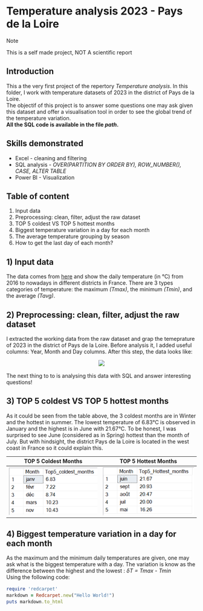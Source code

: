 # Temperature analysis 2023 - Pays de la Loire 
> [!NOTE]
> This is a self made project, NOT A scientific report

## Introduction 
This a the very first project of the repertory _Temperature analysis_. In this folder, I work with temperature datasets of 2023 in the district of Pays de la Loire. <br> The objectif of this project is to answer some questions one may ask given this dataset and offer a visualisation tool in order to see the global trend of the temperature variation. <br>
**All the SQL code is available in the file _path_.**

## Skills demonstrated
- Excel - cleaning and filtering 
- SQL analysis - _OVER(PARTITION BY   ORDER BY), ROW_NUMBER(), CASE, ALTER TABLE_
- Power BI - Visualization 

## Table of content 
1) Input data
2) Preprocessing: clean, filter, adjust the raw dataset
3) TOP 5 coldest VS TOP 5 hottest months 
4) Biggest temperature variation in a day for each month
5) The average temperature grouping by season
6) How to get the last day of each month?

## 1) Input data
The data comes from [here](https://odre.opendatasoft.com/explore/dataset/temperature-quotidienne-regionale/information/?disjunctive.region) and show the daily temperature (in °C) from 2016 to nowadays in different districts in France. There are 3 types categories of temperature: the maximum _(Tmax)_, the minimum _(Tmin)_, and the average _(Tavg)_. <br>

## 2) Preprocessing: clean, filter, adjust the raw dataset
I extracted the working data from the raw dataset and grap the temeprature of 2023 in the district of Pays de la Loire. Before analysis it, I added useful columns: Year, Month and Day columns. After this step, the data looks like:
<p align="center">
  <img src="pizza_image.jpg" width="300"/>
</p>
The next thing to to is analysing this data with SQL and answer interesting questions!

## 3) TOP 5 coldest VS TOP 5 hottest months
As it could be seen from the table above, the 3 coldest months are in Winter and the hottest in summer. The lowest temperature of 6.83°C is observed in January and the highest is in June with 21.67°C. To be honest, I was surprised to see June (considered as in Spring) hottest than the month of July. But with hindsight, the district Pays de la Loire is located in the west coast in France so it could explain this. 

TOP 5 Coldest Months        | TOP 5 Hottest Months  
:------------: |:-------------:
![](/district_pays_de_la_loire/tables_sql_created/top5_coldest.PNG) | ![](/district_pays_de_la_loire/tables_sql_created/top5_hottest.PNG)

## 4) Biggest temperature variation in a day for each month
As the maximum and the minimum daily temperatures are given, one may ask what is the biggest temperature with a day. The variation is know as the difference between the highest and the lowest : _δT = Tmax - Tmin_ <br>
Using the following code: 
```ruby
require 'redcarpet'
markdown = Redcarpet.new("Hello World!")
puts markdown.to_html
```



 


